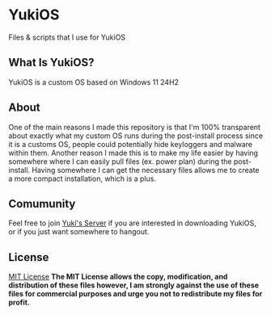 # YukiOS
Files &amp; scripts that I use for YukiOS

## What Is YukiOS?
YukiOS is a custom OS based on Windows 11 24H2

## About
One of the main reasons I made this repository is that I'm 100% transparent about exactly what my custom OS runs during the post-install process since it is a customs OS, people could potentially hide keyloggers and malware within them. Another reason I made this is to make my life easier by having somewhere where I can easily pull files (ex. power plan) during the post-install. Having somewhere I can get the necessary files allows me to create a more compact installation, which is a plus.

## Comumunity
Feel free to join [Yuki's Server](https://discord.gg/5Pe59Nsd) if you are interested in downloading YukiOS, or if you just want somewhere to hangout.

## License
[MIT License](LICENSE)
**The MIT License allows the copy, modification, and distribution of these files however, I am strongly against the use of these files for commercial purposes and urge you not to redistribute my files for profit.**


